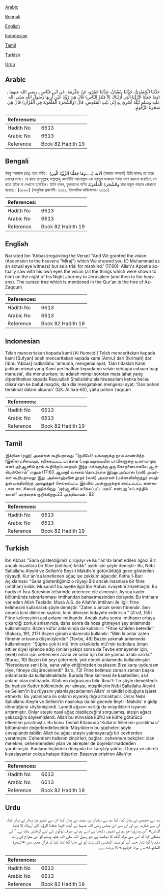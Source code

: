 [Arabic](#arabic)

[Bengali](#bengali)

[English](#english)

[Indonesian](#indonesian)

[Tamil](#tamil)

[Turkish](#turkish)

[Urdu](#urdu)

## Arabic


<div dir="rtl" lang="ar" style={{fontSize:'larger',backgroundColor:'#f8f9fa',padding:20}}>
حَدَّثَنَا الْحُمَيْدِيُّ، حَدَّثَنَا سُفْيَانُ، حَدَّثَنَا عَمْرٌو، عَنْ عِكْرِمَةَ، عَنِ ابْنِ عَبَّاسٍ ـ رضى الله عنهما ـ ‏(‏وَمَا جَعَلْنَا الرُّؤْيَا الَّتِي أَرَيْنَاكَ إِلاَّ فِتْنَةً لِلنَّاسِ‏)‏ قَالَ هِيَ رُؤْيَا عَيْنٍ أُرِيهَا رَسُولُ اللَّهِ صلى الله عليه وسلم لَيْلَةَ أُسْرِيَ بِهِ إِلَى بَيْتِ الْمَقْدِسِ‏.‏ قَالَ ‏(‏وَالشَّجَرَةَ الْمَلْعُونَةَ فِي الْقُرْآنِ‏)‏ قَالَ هِيَ شَجَرَةُ الزَّقُّومِ‏.‏
</div>
<div style={{backgroundColor:'#f8f9fa',padding:20, marginBottom: 10}}><table> <thead> <tr> <th>References:</th> <th></th> </tr> </thead> <tbody><tr><td>Hadith No</td><td>6613</td></tr><tr><td>Arabic No</td><td>6613</td></tr><tr><td>Reference</td><td>Book 82 Hadith 19</td></tr></tbody></table></div>

## Bengali


<div dir="ltr" lang="bn" style={{fontSize:'larger',backgroundColor:'#f8f9fa',padding:20}}>
ইবনু ‘আব্বাস (রাঃ) হতে বর্ণিত। (وَمَا جَعَلْنَا الرُّؤْيَا الَّتِي.....) الاية (আয়াত সম্পর্কে) তিনি বলেনঃ তা হচ্ছে চোখের দেখা। যে রাতে রাসূলুল্লাহ্ সাল্লাল্লাহু আলাইহি ওয়াসাল্লাম-কে বায়তুল মাকদাস পর্যন্ত ভ্রমণ করানো হয়েছিল, সে রাতে তাঁকে যা দেখানো হয়েছিল। তিনি বলেন, কুরআনের বর্ণিত وَالشَّجَرَةَ الْمَلْعُونَةَ দ্বারা যাক্কূম গাছকে বোঝানো হয়েছে। [৩৮৮৮] (আধুনিক প্রকাশনী- ৬১৫২, ইসলামিক ফাউন্ডেশন- ৬১৬০)
</div>
<div style={{backgroundColor:'#f8f9fa',padding:20, marginBottom: 10}}><table> <thead> <tr> <th>References:</th> <th></th> </tr> </thead> <tbody><tr><td>Hadith No</td><td>6613</td></tr><tr><td>Arabic No</td><td>6613</td></tr><tr><td>Reference</td><td>Book 82 Hadith 19</td></tr></tbody></table></div>

## English


<div dir="ltr" lang="en" style={{fontSize:'larger',backgroundColor:'#f8f9fa',padding:20}}>
Narrated Ibn 'Abbas:(regarding the Verse) "And We granted the vision (Ascension to the heavens "Miraj") which We showed you (O Muhammad as an actual eye witness) but as a trial for mankind.' (17.60): Allah's Apostle actually saw with his own eyes the vision (all the things which were shown to him) on the night of his Night Journey to Jerusalem (and then to the heavens). The cursed tree which is mentioned in the Qur'an is the tree of Az-Zaqqum
</div>
<div style={{backgroundColor:'#f8f9fa',padding:20, marginBottom: 10}}><table> <thead> <tr> <th>References:</th> <th></th> </tr> </thead> <tbody><tr><td>Hadith No</td><td>6613</td></tr><tr><td>Arabic No</td><td>6613</td></tr><tr><td>Reference</td><td>Book 82 Hadith 19</td></tr></tbody></table></div>

## Indonesian


<div dir="ltr" lang="id" style={{fontSize:'larger',backgroundColor:'#f8f9fa',padding:20}}>
Telah menceritakan kepada kami [Al Humaidi] Telah menceritakan kepada kami [Sufyan] telah menceritakan kepada kami [Amru] dari [Ikrimah] dari [Ibnu 'Abbas] radliallahu 'anhuma, mengenai ayat; 'Dan tidaklah Kami jadikan mimpi yang Kami perlihatkan kepadamu selain sebagai cobaan bagi manusia', dia menuturkan; itu adalah mimpi sorotan mata jahat yang diperlihatkan kepada Rasulullah Shallallahu'alaihiwasallam ketika beliau diisra'kan ke baitul maqdis, dan dia mengatakan mengenai ayat; 'Dan pohon terlaknat dalam alquran' (QS. Al Isra-60), yaitu pohon zaqqum
</div>
<div style={{backgroundColor:'#f8f9fa',padding:20, marginBottom: 10}}><table> <thead> <tr> <th>References:</th> <th></th> </tr> </thead> <tbody><tr><td>Hadith No</td><td>6613</td></tr><tr><td>Arabic No</td><td>6613</td></tr><tr><td>Reference</td><td>Book 82 Hadith 19</td></tr></tbody></table></div>

## Tamil


<div dir="ltr" lang="ta" style={{fontSize:'larger',backgroundColor:'#f8f9fa',padding:20}}>
இக்ரிமா (ரஹ்) அவர்கள் கூறியதாவது: “(நபியே!) உங்களுக்கு நாம் காண்பித்த (இக்)காட்சியையும், சபிக்கப்பட்ட மரத்தை (அது மறுமையில் பாவிகளுக்கு உணவாகும் என) குர்ஆனில் நாம் கூறியிருப்பதையும் இந்த மக்களுக்கு ஒரு சோதனையாகவே ஆக்கியுள்ளோம்” எனும் (17:60 ஆவது) வசனம் தொடர்பாக இப்னு அப்பாஸ் (ரலி) அவர்கள் கூறியதாவது: இது, அல்லாஹ்வின் தூதர் (ஸல்) அவர்கள் (மக்காவிலிருந்து) பைத்துல் மக்திஸிற்கு அழைத்துச் செல்லப்பட்ட இரவில் அன்னாருக்குக் காட்டப்பட்ட கண்கூடான காட்சியைக் குறிக்கிறது. ‘குர்ஆனில் சபிக்கப்பட்ட மரம்’ என்பது ‘சப்பாத்திக் கள்ளி’ மரத்தைக் குறிக்கிறது.23 அத்தியாயம் : 82
</div>
<div style={{backgroundColor:'#f8f9fa',padding:20, marginBottom: 10}}><table> <thead> <tr> <th>References:</th> <th></th> </tr> </thead> <tbody><tr><td>Hadith No</td><td>6613</td></tr><tr><td>Arabic No</td><td>6613</td></tr><tr><td>Reference</td><td>Book 82 Hadith 19</td></tr></tbody></table></div>

## Turkish


<div dir="ltr" lang="tr" style={{fontSize:'larger',backgroundColor:'#f8f9fa',padding:20}}>
İbn Abbas "Sana gösterdiğimiz o rüyayı ve Kur'an'da lanet edilen ağacı Biz ancak insanlara bir fitne (imtihan) kıldık" ayeti için şöyle demiştir: Bu, Nebi Sallallahu Aleyhi ve Sellem'e Beyt-i Makdis'e götürüldüğü gece gösterilen rüyaydl. Kur'an'da lanetIenen ağaç ise zakkum ağacıdır. Fethu'l-Bari Açıklaması: "Sana gösterdiğimiz o rüyayı Biz ancak insanlara bir fitne (imtihan) kıldık. Musannif bu ayetle ilgili İbn Abbas rivayetini zikretmiştir. Bu hadis el-İsra Süresinin tefsirinde yeterince ele alınmıştır. Ayrıca kader bölümünde tekrarlanması imtihandan bahsetmesinden dolayıdır. Bu imtihanı var eden Allah TeaIadır. Musa A.S. da Allah'ın imtihanı ile ilgili fitne kelimesini kullanarak şöyle demiştir: "Zaten o ancak senin fitnendir. Sen onunla kimi dilersen saptırır, kimi dilersen hidayete erdirirsin." (A'raf, 155) Fitne kelimesinin asıl anlamı imtihandır. Ancak daha sonra imtihanın ortaya çıkardığı zorluk anlamında, daha sonra da hoşa gitmeyen şey anlamında kullanılmıştır. Bazen küfür anlamında da kullanılır: "Fitne katilden beterdir." (Bakara, 191, 217) Bazen günah anlamında kullanılır: "Bilin ki onlar zaten fitnenin ortasına düşmüşlerdir." (Tevbe, 49) Bazen yakmak anlamında kullanılmıştır: "Şüphe yok ki mü 'min erkeklerle mü'min kadınlara (iman ettiler diye) işkence edip (onları yakıp) sonra da Tevbe etmeyenler için, (evet) onlar için cehennem azabı ve onlar için bir de yanma azabı vardır." (Buruc, 10) Bazen bir şeyi gidermek, yok etmek anlamında kullanılmıştır: "Neredeyse seni bile, sana vahy ettiğimizden başkasını Bize karşı uydurasın diye, fitneye düşüreceklerdi" (İsra, 73) Fitne kelimesi zaman zaman başka anlamlarda da kullanılmaktadır. Burada fitne kelimesi ile kastedilen, asıl anlamı olan imtihandır. Allah en doğrusunu bilir. İbnu't-Tın şöyle demektedir: Bu hadisin Kader bölümünde yer alması, müşriklerin Nebi Sallallahu Aleyhi ve Sellem'in bu rüyasını yalanlayacaklarının Allah' ın takdiri olduğuna işaret etmektir. Bu yalanlama ile onların isyankş.rlığı artmaktadır. Onlar Nebi Sallallahu Aleyhi ve Sellem'in nasılolup da bir gecede Beyt-i Makdis' e gidip döndüğünü söylemişlerdi. Lanetli ağacın varlığı da müşriklerin isyanını arttırmıştır. Onlar ateşte nasıl ağaç olabileceğini sorgulamış, ateşin ağacı yakacağını söylemişlerdi. Allah bu minvalde küfrü ve küfre götürücü etkenleri yaratmıştır. Bu konu Tevhid Kitabında 'Kulların fiillerinin yaratılması' bölümünde değerlendirilecektir. Müşriklerin bu şüpheleri şöyle cevaplandırılabilir: Allah bu ağacı ateşin yakmayacağı bir cevherden yaratmıştır. Cehennem halkının zincirleri, bağları, cehennem bekçileri olan melekler, cehennemdeki yılan ve akrepler de böylebir maddeden yaratılmıştır. Bunların hiçbirinin dünyada bir karşılığı yoktur. Dünya ve ahireti kıyaslayanlar çokça hataya düşerler. Başarıya eriştiren Allah'tır
</div>
<div style={{backgroundColor:'#f8f9fa',padding:20, marginBottom: 10}}><table> <thead> <tr> <th>References:</th> <th></th> </tr> </thead> <tbody><tr><td>Hadith No</td><td>6613</td></tr><tr><td>Arabic No</td><td>6613</td></tr><tr><td>Reference</td><td>Book 82 Hadith 19</td></tr></tbody></table></div>

## Urdu


<div dir="rtl" lang="ur" style={{fontSize:'larger',backgroundColor:'#f8f9fa',padding:20}}>
ہم سے حمیدی نے بیان کیا، کہا ہم سے سفیان بن عیینہ نے بیان کیا، ان سے عمرو بن دینار نے بیان کیا، ان سے عکرمہ نے اور ان سے ابن عباس رضی اللہ عنہما نے آیت «وما جعلنا الرؤيا التي أريناك إلا فتنة للناس‏» ”اور وہ رؤیا جو ہم نے تمہیں دکھایا ہے اسے ہم نے صرف لوگوں کے لیے آزمائش بنایا ہے۔“ کے متعلق کہا کہ اس سے مراد آنکھ کا دیکھنا ہے جو رسول اللہ صلی اللہ علیہ وسلم کو اس معراج کی رات دکھایا گیا تھا۔ جب آپ کو بیت المقدس تک رات کو لے جایا گیا تھا، کہا کہ قرآن مجید میں «الشجرة الملعونة» سے مراد «زقوم‏.‏» کا درخت ہے۔
</div>
<div style={{backgroundColor:'#f8f9fa',padding:20, marginBottom: 10}}><table> <thead> <tr> <th>References:</th> <th></th> </tr> </thead> <tbody><tr><td>Hadith No</td><td>6613</td></tr><tr><td>Arabic No</td><td>6613</td></tr><tr><td>Reference</td><td>Book 82 Hadith 19</td></tr></tbody></table></div>